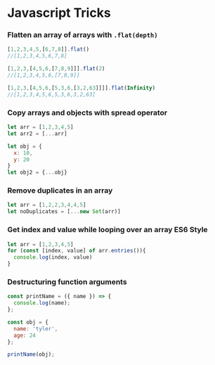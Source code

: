 # Javascript Tricks

### Flatten an array of arrays with ```.flat(depth)``` 


```js 
[1,2,3,4,5,[6,7,8]].flat()
//[1,2,3,4,5,6,7,8]

[1,2,3,[4,5,6,[7,8,9]]].flat(2)
//[1,2,3,4,5,6,[7,8,9]]

[1,2,3,[4,5,6,[5,3,6,[3,2,63]]]].flat(Infinity)
//[1,2,3,4,5,6,5,3,6,3,2,63]
```

### Copy arrays and objects with spread operator
```js
let arr = [1,2,3,4,5]
let arr2 = [...arr]

let obj = {
  x: 10,
  y: 20
}
let obj2 = {...obj}
```

### Remove duplicates in an array
```js
let arr = [1,2,2,3,4,4,5]
let noDuplicates = [...new Set(arr)]
```



### Get index and value while looping over an array ES6 Style
```js
let arr = [1,2,3,4,5]
for (const [index, value] of arr.entries()){
  console.log(index, value)
}
```

### Destructuring function arguments
```js
const printName = ({ name }) => {
  console.log(name);
};

const obj = {
  name: 'tyler',
  age: 24
};

printName(obj);
```
